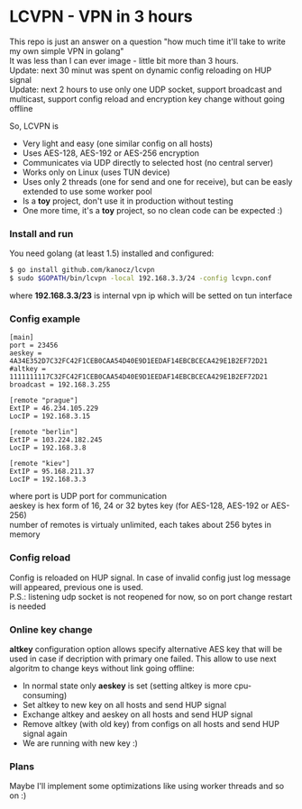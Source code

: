 # LCVPN - VPN in 3 hours

This repo is just an answer on a question "how much time it'll take to write my own simple VPN in golang"  
It was less than I can ever image - little bit more than 3 hours.  
Update: next 30 minut was spent on dynamic config reloading on HUP signal  
Update: next 2 hours to use only one UDP socket, support broadcast and multicast, support config reload and encryption key change without going offline  

So, LCVPN is
  - Very light and easy (one similar config on all hosts)
  - Uses AES-128, AES-192 or AES-256 encryption
  - Communicates via UDP directly to selected host (no central server)
  - Works only on Linux (uses TUN device)
  - Uses only 2 threads (one for send and one for receive), but can be easly extended to use some worker pool
  - Is a **toy** project, don't use it in production without testing
  - One more time, it's a **toy** project, so no clean code can be expected :)

### Install and run

You need golang (at least 1.5) installed and configured:

```sh
$ go install github.com/kanocz/lcvpn
$ sudo $GOPATH/bin/lcvpn -local 192.168.3.3/24 -config lcvpn.conf
```

where **192.168.3.3/23** is internal vpn ip which will be setted on tun interface

### Config example

```
[main]
port = 23456
aeskey = 4A34E352D7C32FC42F1CEB0CAA54D40E9D1EEDAF14EBCBCECA429E1B2EF72D21
#altkey = 1111111117C32FC42F1CEB0CAA54D40E9D1EEDAF14EBCBCECA429E1B2EF72D21
broadcast = 192.168.3.255

[remote "prague"]
ExtIP = 46.234.105.229
LocIP = 192.168.3.15

[remote "berlin"]
ExtIP = 103.224.182.245
LocIP = 192.168.3.8

[remote "kiev"]
ExtIP = 95.168.211.37
LocIP = 192.168.3.3
```

where port is UDP port for communication  
aeskey is hex form of 16, 24 or 32 bytes key (for AES-128, AES-192 or AES-256)  
number of remotes is virtualy unlimited, each takes about 256 bytes in memory

### Config reload

Config is reloaded on HUP signal. In case of invalid config just log message will appeared, previous one is used.  
P.S.: listening udp socket is not reopened for now, so on port change restart is needed

### Online key change

**altkey** configuration option allows specify alternative AES key that will be used in case if decription with primary
one failed. This allow to use next algoritm to change keys without link going offline:
  - In normal state only **aeskey** is set (setting altkey is more cpu-consuming)
  - Set altkey to new key on all hosts and send HUP signal
  - Exchange altkey and aeskey on all hosts and send HUP signal
  - Remove altkey (with old key) from configs on all hosts and send HUP signal again
  - We are running with new key :)

### Plans

Maybe I'll implement some optimizations like using worker threads and so on :)
